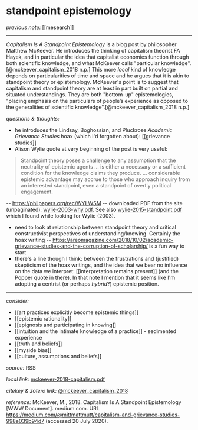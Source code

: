 # standpoint epistemology

_previous note:_ [[mesearch]]

---

_Capitalism Is A Standpoint Epistemology_ is a blog post by philosopher Matthew McKeever. He introduces the thinking of capitalism theorist FA Hayek, and in particular the idea that capitalist economies function through both scientific knowledge, and what McKeever calls "particular knowledge".[@mckeever_capitalism_2018 n.p.] This more _local_ kind of knowledge depends on particularities of time and space and he argues that it is akin to standpoint theory or epistemology. McKeever's point is to suggest that capitalism and standpoint theory are at least in part built on partial and situated understandings. They are both "bottom-up" epistemologies, "placing emphasis on the particulars of people’s experience as opposed to the generalities of scientific knowledge".[@mckeever_capitalism_2018 n.p.]  


_questions & thoughts:_

- he introduces the Lindsay, Boghossian, and Pluckrose _Academic Grievance Studies_ hoax (which I'd forgotten about): [[grievance studies]]
- Alison Wylie quote at very beginning of the post is very useful:

>Standpoint theory poses a challenge to any assumption that the neutrality of epistemic agents ... is either a necessary or a sufficient condition for the knowledge claims they produce. ... considerable epistemic advantage may accrue to those who approach inquiry from an interested standpoint, even a standpoint of overtly political engagement. 

-- <https://philpapers.org/rec/WYLWSM> -- downloaded PDF from the site (unpaginated): [wylie-2003-why.pdf](hook://file/osh471QkM?p=c2tlbGxpcy9Eb3dubG9hZHM=&n=wylie-2003-why.pdf). See also [wylie-2015-standpoint.pdf](hook://file/osjSLO2hy?p=c2tlbGxpcy9Eb3dubG9hZHM=&n=wylie-2015-standpoint.pdf) which I found while looking for Wylie (2003).

- need to look at relationship between standpoint theory and critical constructivist perspectives of understanding/knowing. Certainly the hoax writing -- <https://areomagazine.com/2018/10/02/academic-grievance-studies-and-the-corruption-of-scholarship/> is a fun way to start
- there's a line though I think: between the frustrations and (justified) skepticism of the hoax writings, and the idea that we bear no influence on the data we interpret: [[interpretation remains present]] (and the Popper quote in there). In that note I mention that it seems like I'm adopting a centrist (or perhaps _hybrid_?) epistemic position.  

--- 

_consider:_

- [[art practices explicitly become epistemic things]]
- [[epistemic rationality]]
- [[epignosis and participating in knowing]]
- [[intuition and the intimate knowledge of a practice]] - sedimented experience
- [[truth and beliefs]]
- [[myside bias]]
- [[culture, assumptions and beliefs]]


_source:_ RSS

_local link:_ [mckeever-2018-capitalism.pdf](hook://file/muEeo8xAx?p=c2tlbGxpcy9Eb3dubG9hZHM=&n=mckeever-2018-capitalism.pdf)

_citekey & zotero link:_ [@mckeever_capitalism_2018](zotero://select/items/1_LJM253ZN)

_reference:_ McKeever, M., 2018. Capitalism Is A Standpoint Epistemology [WWW Document]. medium.com. URL <https://medium.com/@mittmattmutt/capitalism-and-grievance-studies-998e039b94d7> (accessed 20 July 2020).


